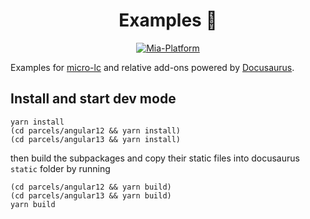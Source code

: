 <h1 align="center">
  Examples 📖
</h1>

<p align="center">
    <a href="https://mia-platform.eu/?utm_source=referral&utm_medium=github&utm_campaign=micro-lc"><img src="https://img.shields.io/badge/Supported%20by-Mia--Platform-green?style=for-the-badge&link=https://mia-platform.eu/&color=DE0D92&labelColor=214147" alt="Mia-Platform" /></a>
</p>

Examples for [micro-lc](https://github.com/micro-lc/micro-lc.github.io) and relative add-ons powered by
[Docusaurus](https://github.com/facebook/docusaurus).

## Install and start dev mode

```shell
yarn install
(cd parcels/angular12 && yarn install)
(cd parcels/angular13 && yarn install)
```

then build the subpackages and copy their static files into docusaurus `static` folder by running

```shell
(cd parcels/angular12 && yarn build)
(cd parcels/angular13 && yarn build)
yarn build
```
